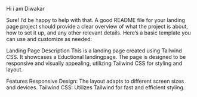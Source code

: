Hi i am Diwakar

Sure! I’d be happy to help with that. A good README file for your landing page project should provide a clear overview of what the project is about, how to set it up, and any other relevant details. Here’s a basic template you can use and customize as needed:

Landing Page
Description
This is a landing page created using Tailwind CSS. It showcases a Eductional landingpage. The page is designed to be responsive and visually appealing, utilizing Tailwind CSS for styling and layout.

Features
Responsive Design: The layout adapts to different screen sizes and devices.
Tailwind CSS: Utilizes Tailwind for fast and efficient styling.

